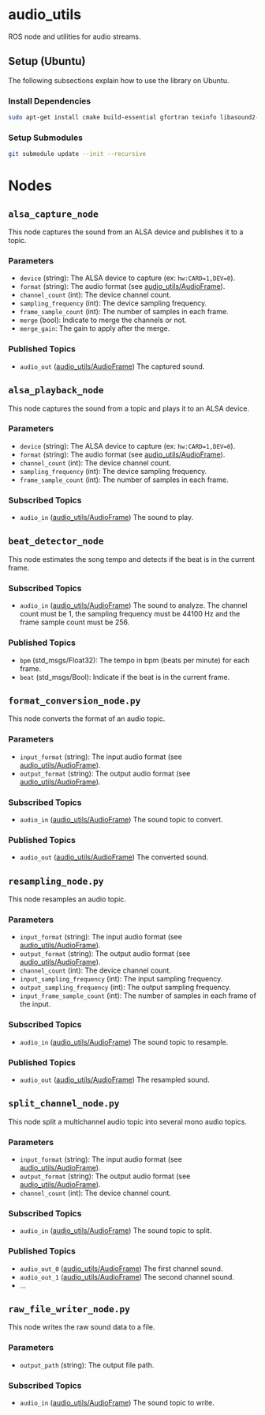 # audio_utils
ROS node and utilities for audio streams.

## Setup (Ubuntu)
The following subsections explain how to use the library on Ubuntu.

### Install Dependencies
```bash
sudo apt-get install cmake build-essential gfortran texinfo libasound2-dev
```

### Setup Submodules
```bash
git submodule update --init --recursive
```

# Nodes
## `alsa_capture_node`
This node captures the sound from an ALSA device and publishes it to a topic.

### Parameters
 - `device` (string): The ALSA device to capture (ex: `hw:CARD=1,DEV=0`).
 - `format` (string): The audio format (see [audio_utils/AudioFrame](https://github.com/introlab/audio_utils/blob/main/msg/AudioFrame.msg)).
 - `channel_count` (int): The device channel count.
 - `sampling_frequency` (int): The device sampling frequency.
 - `frame_sample_count` (int): The number of samples in each frame.
 - `merge` (bool): Indicate to merge the channels or not.
 - `merge_gain`: The gain to apply after the merge.

### Published Topics
 - `audio_out` ([audio_utils/AudioFrame](https://github.com/introlab/audio_utils/blob/main/msg/AudioFrame.msg)) The captured sound.


## `alsa_playback_node`
This node captures the sound from a topic and plays it to an ALSA device.

### Parameters
 - `device` (string): The ALSA device to capture (ex: `hw:CARD=1,DEV=0`).
 - `format` (string): The audio format (see [audio_utils/AudioFrame](https://github.com/introlab/audio_utils/blob/main/msg/AudioFrame.msg)).
 - `channel_count` (int): The device channel count.
 - `sampling_frequency` (int): The device sampling frequency.
 - `frame_sample_count` (int): The number of samples in each frame.

### Subscribed Topics
 - `audio_in` ([audio_utils/AudioFrame](https://github.com/introlab/audio_utils/blob/main/msg/AudioFrame.msg)) The sound to play.


## `beat_detector_node`
This node estimates the song tempo and detects if the beat is in the current frame.

### Subscribed Topics
 - `audio_in` ([audio_utils/AudioFrame](https://github.com/introlab/audio_utils/blob/main/msg/AudioFrame.msg)) The sound to analyze. The channel count must be 1, the sampling frequency must be 44100 Hz and the frame sample count must be 256.

### Published Topics
 - `bpm` (std_msgs/Float32): The tempo in bpm (beats per minute) for each frame.
 - `beat` (std_msgs/Bool): Indicate if the beat is in the current frame.


## `format_conversion_node.py`
This node converts the format of an audio topic.

### Parameters
 - `input_format` (string): The input audio format (see [audio_utils/AudioFrame](https://github.com/introlab/audio_utils/blob/main/msg/AudioFrame.msg)).
 - `output_format` (string): The output audio format (see [audio_utils/AudioFrame](https://github.com/introlab/audio_utils/blob/main/msg/AudioFrame.msg)).

### Subscribed Topics
 - `audio_in` ([audio_utils/AudioFrame](https://github.com/introlab/audio_utils/blob/main/msg/AudioFrame.msg)) The sound topic to convert.

### Published Topics
 - `audio_out` ([audio_utils/AudioFrame](https://github.com/introlab/audio_utils/blob/main/msg/AudioFrame.msg)) The converted sound.


## `resampling_node.py`
This node resamples an audio topic.

### Parameters
 - `input_format` (string): The input audio format (see [audio_utils/AudioFrame](https://github.com/introlab/audio_utils/blob/main/msg/AudioFrame.msg)).
 - `output_format` (string): The output audio format (see [audio_utils/AudioFrame](https://github.com/introlab/audio_utils/blob/main/msg/AudioFrame.msg)).
 - `channel_count` (int): The device channel count.
 - `input_sampling_frequency` (int): The input sampling frequency.
 - `output_sampling_frequency` (int): The output sampling frequency.
 - `input_frame_sample_count` (int): The number of samples in each frame of the input.

### Subscribed Topics
 - `audio_in` ([audio_utils/AudioFrame](https://github.com/introlab/audio_utils/blob/main/msg/AudioFrame.msg)) The sound topic to resample.

### Published Topics
 - `audio_out` ([audio_utils/AudioFrame](https://github.com/introlab/audio_utils/blob/main/msg/AudioFrame.msg)) The resampled sound.


## `split_channel_node.py`
This node split a multichannel audio topic into several mono audio topics.

### Parameters
 - `input_format` (string): The input audio format (see [audio_utils/AudioFrame](https://github.com/introlab/audio_utils/blob/main/msg/AudioFrame.msg)).
 - `output_format` (string): The output audio format (see [audio_utils/AudioFrame](https://github.com/introlab/audio_utils/blob/main/msg/AudioFrame.msg)).
 - `channel_count` (int): The device channel count.

### Subscribed Topics
 - `audio_in` ([audio_utils/AudioFrame](https://github.com/introlab/audio_utils/blob/main/msg/AudioFrame.msg)) The sound topic to split.

### Published Topics
 - `audio_out_0` ([audio_utils/AudioFrame](https://github.com/introlab/audio_utils/blob/main/msg/AudioFrame.msg)) The first channel sound.
 - `audio_out_1` ([audio_utils/AudioFrame](https://github.com/introlab/audio_utils/blob/main/msg/AudioFrame.msg)) The second channel sound.
 - ...


## `raw_file_writer_node.py`
This node writes the raw sound data to a file.

### Parameters
 - `output_path` (string): The output file path.

### Subscribed Topics
 - `audio_in` ([audio_utils/AudioFrame](https://github.com/introlab/audio_utils/blob/main/msg/AudioFrame.msg)) The sound topic to write.
